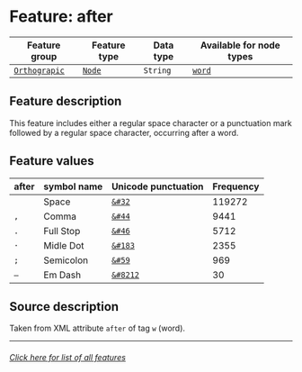 # Feature: after

Feature group | Feature type | Data type | Available for node types
---  | --- | --- | --- 
[`Orthograpic`](featuresbygroup.md#orthograpic-features) | [`Node`](featuresbyfeaturetype.md#node-features)  | `String` | [`word`](featuresbynodetype.md#word-nodes)

## Feature description 

This feature includes either a regular space character or a punctuation mark followed by a regular space character, occurring after a word.

## Feature values 

after | symbol name | Unicode punctuation | Frequency
---  | --- | --- | ---
` ` | Space | [`&#32`](https://www.codetable.net/decimal/32)  |  119272
`, ` | Comma  | [`&#44`](https://www.codetable.net/decimal/44)   | 9441
`. ` | Full Stop | [`&#46`](https://www.codetable.net/decimal/46) | 5712
`· ` | Midle Dot | [`&#183`](https://www.codetable.net/decimal/183) | 2355
`; ` | Semicolon | [`&#59`](https://www.codetable.net/decimal/59) | 969
`— ` | Em Dash | [`&#8212`](https://www.codetable.net/decimal/8212) | 30

## Source description

Taken from XML attribute `after` of tag `w` (word).

---
###### [Click here for list of all features](home.md#readme)
